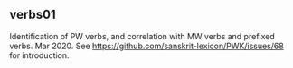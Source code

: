 
## verbs01
Identification of PW verbs, and correlation with MW verbs and prefixed verbs.
Mar 2020.
See https://github.com/sanskrit-lexicon/PWK/issues/68 for introduction.
